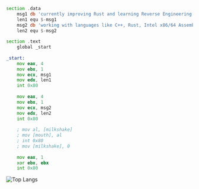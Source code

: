 
```asm
section .data
    msg1 db 'currently improving Rust and learning Reverse Engineering', 0Ah
    len1 equ $-msg1
    msg2 db 'working with languages like C++, Rust, Intel x86/64 Assembly and more', 0Ah
    len2 equ $-msg2
    
section .text
    global _start
    
_start:
    mov eax, 4
    mov ebx, 1        
    mov ecx, msg1     
    mov edx, len1    
    int 0x80         
    
    mov eax, 4 
    mov ebx, 1        
    mov ecx, msg2     
    mov edx, len2      
    int 0x80       
    
    ; mov al, [milkshake]
    ; mov [mouth], al
    ; int 0x80
    ; mov [milkshake], 0
    
    mov eax, 1        
    xor ebx, ebx    
    int 0x80          
```

![Top Langs](https://github-readme-stats.vercel.app/api/top-langs/?username=fresh-milkshake&layout=compact)

